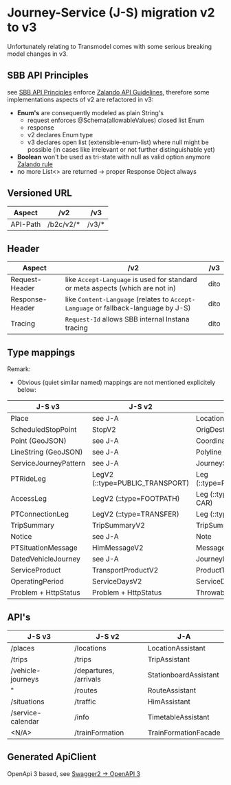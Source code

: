 # Journey-Service (J-S) migration v2 to v3
Unfortunately relating to Transmodel comes with some serious breaking model changes in v3.

## SBB API Principles
see [SBB API Principles](https://schweizerischebundesbahnen.github.io/api-principles/) enforce [Zalando API Guidelines](https://opensource.zalando.com/restful-api-guidelines/), therefore some implementations aspects of v2 are refactored in v3:
* **Enum's** are consequently modeled as plain String's
    * request enforces @Schema(allowableValues) closed list Enum
    * response 
    *    v2 declares Enum type
    *    v3 declares open list (extensible-enum-list) where null might be possible (in cases like irrelevant or not further distinguishable yet)
* **Boolean** won't be used as tri-state with null as valid option anymore [Zalando rule](https://opensource.zalando.com/restful-api-guidelines/#122)
* no more List<> are returned -> proper Response Object always

## Versioned URL
| Aspect | /v2 | /v3 |
|--------|-------|-----|
|API-Path|/b2c/v2/* | /v3/* |

## Header

| Aspect | /v2 | /v3 |
|--------|-----------------------|-----|
|Request-Header	|like `Accept-Language` is used for standard or meta aspects (which are not in)|dito|
|Response-Header|like `Content-Language` (relates to `Accept-Language` or fallback-language by J-S)|dito|
|Tracing|`Request-Id` allows SBB internal Instana tracing|dito|

## Type mappings

Remark:
* Obvious (quiet similar named) mappings are not mentioned explicitely below:

| J-S v3                   | J-S v2                          | J-A                           |
| ------------------------ | ------------------------------- |-----------------------------  |
| Place                    | see J-A                         | Location                      |
| ScheduledStopPoint       | StopV2                          | OrigDestType / StopType       |
| Point (GeoJSON)          | see J-A                         | CoordinatesWGS84              |
| LineString (GeoJSON)     | see J-A                         | Polyline                      |
| ServiceJourneyPattern    | see J-A                         | JourneySegment                |
| PTRideLeg                | LegV2 (::type=PUBLIC_TRANSPORT) | Leg (::type=PUBLIC_TRANSPORT) |
| AccessLeg                | LegV2 (::type=FOOTPATH)         | Leg (::type=FOOTPATH or CAR)  |
| PTConnectionLeg          | LegV2 (::type=TRANSFER)         | Leg (::type=TRANSFER)         |
| TripSummary              | TripSummaryV2                   | TripSummary                   |
| Notice                   | see J-A                         | Note                          |
| PTSituationMessage       | HimMessageV2                    | Message                       |
| DatedVehicleJourney      | see J-A                         | JourneyDetail                 |
| ServiceProduct           | TransportProductV2              | ProductType                   |
| OperatingPeriod          | ServiceDaysV2                   | ServiceDays                   |
| Problem + HttpStatus     | Problem + HttpStatus            | Throwable/Exception           |

## API's
| J-S v3                   | J-S v2                          | J-A                           |
| ------------------------ | ------------------------------- |-----------------------------  |
| /places                  | /locations                      | LocationAssistant             |
| /trips                   | /trips                          | TripAssistant                 |
| /vehicle-journeys        | /departures, /arrivals          | StationboardAssistant         |
|    "                     | /routes                         | RouteAssistant                |
| /situations              | /traffic                        | HimAssistant                  |
| /service-calendar        | /info                           | TimetableAssistant            |
| <N/A>                    | /trainFormation                 | TrainFormationFacade          |

## Generated ApiClient
OpenApi 3 based, see [Swagger2 -> OpenAPI 3](https://code.sbb.ch/projects/KI_FAHRPLAN/repos/journey-service/browse/journey-service-client/SwitchingSwagger2ToOpenApi3.md)
